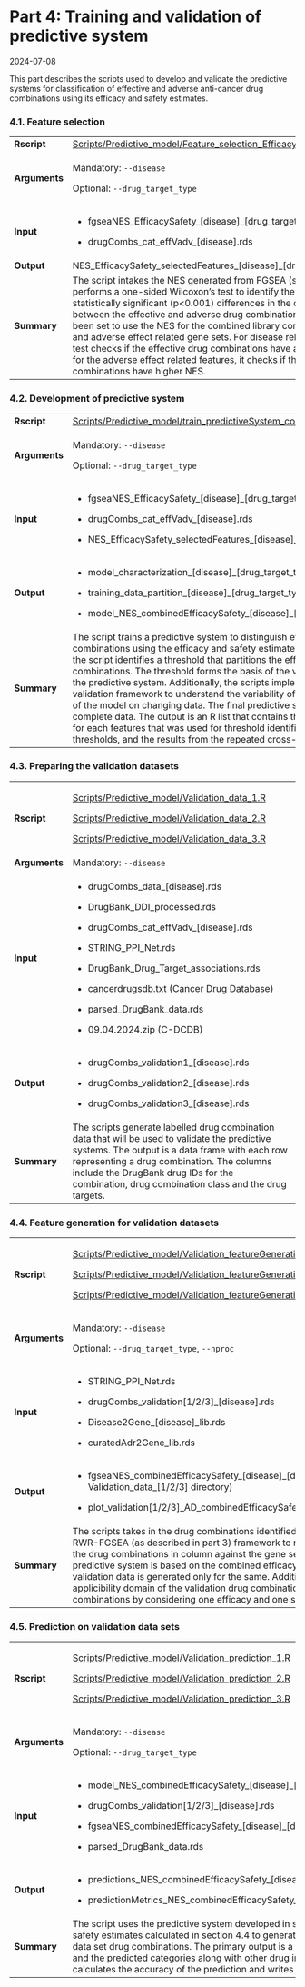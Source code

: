 Part 4: Training and validation of predictive system
================
2024-07-08

This part describes the scripts used to develop and validate the
predictive systems for classification of effective and adverse
anti-cancer drug combinations using its efficacy and safety estimates.

### 4.1. Feature selection

<table>
<colgroup>
<col style="width: 2%" />
<col style="width: 97%" />
</colgroup>
<tbody>
<tr class="odd">
<td><strong>Rscript</strong></td>
<td><a
href="../Scripts/Predictive_model/Feature_selection_EfficacySafety.R">Scripts/Predictive_model/Feature_selection_EfficacySafety.R</a></td>
</tr>
<tr class="even">
<td><strong>Arguments</strong></td>
<td><p>Mandatory: <code>--disease</code></p>
<p>Optional: <code>--drug_target_type</code></p></td>
</tr>
<tr class="odd">
<td><strong>Input</strong></td>
<td><ul>
<li><p>fgseaNES_EfficacySafety_[disease]_[drug_target_type].rds</p></li>
<li><p>drugCombs_cat_effVadv_[disease].rds</p></li>
</ul></td>
</tr>
<tr class="even">
<td><strong>Output</strong></td>
<td>NES_EfficacySafety_selectedFeatures_[disease]_[drug_target_type].csv</td>
</tr>
<tr class="odd">
<td><strong>Summary</strong></td>
<td>The script intakes the NES generated from FGSEA (section 3.2) and
performs a one-sided Wilcoxon’s test to identify the features that have
statistically significant (p&lt;0.001) differences in the distribution
of NES between the effective and adverse drug combinations. The script
has been set to use the NES for the combined library consisting the
disease and adverse effect related gene sets. For disease related
features, the test checks if the effective drug combinations have a
higher NES while for the adverse effect related features, it checks if
the adverse drug combinations have higher NES.</td>
</tr>
</tbody>
</table>

### 4.2. Development of predictive system

<table>
<colgroup>
<col style="width: 1%" />
<col style="width: 98%" />
</colgroup>
<tbody>
<tr class="odd">
<td><strong>Rscript</strong></td>
<td><a
href="../Scripts/Predictive_model/train_predictiveSystem_combinedEfficacySafety_NES.R">Scripts/Predictive_model/train_predictiveSystem_combinedEfficacySafety_NES.R</a></td>
</tr>
<tr class="even">
<td><strong>Arguments</strong></td>
<td><p>Mandatory: <code>--disease</code></p>
<p>Optional: <code>--drug_target_type</code></p></td>
</tr>
<tr class="odd">
<td><strong>Input</strong></td>
<td><ul>
<li><p>fgseaNES_EfficacySafety_[disease]_[drug_target_type].rds</p></li>
<li><p>drugCombs_cat_effVadv_[disease].rds</p></li>
<li><p>NES_EfficacySafety_selectedFeatures_[disease]_[drug_target_type].csv</p></li>
</ul></td>
</tr>
<tr class="even">
<td><strong>Output</strong></td>
<td><ul>
<li><p>model_characterization_[disease]_[drug_target_type].tiff</p></li>
<li><p>training_data_partition_[disease]_[drug_target_type].tiff</p></li>
<li><p>model_NES_combinedEfficacySafety_[disease]_[drug_target_type].rds</p></li>
</ul></td>
</tr>
<tr class="odd">
<td><strong>Summary</strong></td>
<td>The script trains a predictive system to distinguish effective from
adverse drug combinations using the efficacy and safety estimates.
Ideally, for each feature, the script identifies a threshold that
partitions the effective and adverse drug combinations. The threshold
forms the basis of the voting scheme that underlies the predictive
system. Additionally, the scripts implements a repeated cross-fold
validation framework to understand the variability of the threshold and
accuracy of the model on changing data. The final predictive system is
trained on the complete data. The output is an R list that contains the
logistic regression models for each features that was used for threshold
identification, the identified thresholds, and the results from the
repeated cross-fold validation framework.</td>
</tr>
</tbody>
</table>

### 4.3. Preparing the validation datasets

<table>
<colgroup>
<col style="width: 5%" />
<col style="width: 94%" />
</colgroup>
<tbody>
<tr class="odd">
<td><strong>Rscript</strong></td>
<td><p><a
href="../Scripts/Predictive_model/Validation_data_1.R">Scripts/Predictive_model/Validation_data_1.R</a></p>
<p><a
href="../Scripts/Predictive_model/Validation_data_2.R">Scripts/Predictive_model/Validation_data_2.R</a></p>
<p><a
href="../Scripts/Predictive_model/Validation_data_2.R">Scripts/Predictive_model/Validation_data_3.R</a></p></td>
</tr>
<tr class="even">
<td><strong>Arguments</strong></td>
<td>Mandatory: <code>--disease</code></td>
</tr>
<tr class="odd">
<td><strong>Input</strong></td>
<td><ul>
<li><p>drugCombs_data_[disease].rds</p></li>
<li><p>DrugBank_DDI_processed.rds</p></li>
<li><p>drugCombs_cat_effVadv_[disease].rds</p></li>
<li><p>STRING_PPI_Net.rds</p></li>
<li><p>DrugBank_Drug_Target_associations.rds</p></li>
<li><p>cancerdrugsdb.txt (Cancer Drug Database)</p></li>
<li><p>parsed_DrugBank_data.rds</p></li>
<li><p>09.04.2024.zip (C-DCDB)</p></li>
</ul></td>
</tr>
<tr class="even">
<td><strong>Output</strong></td>
<td><ul>
<li><p>drugCombs_validation1_[disease].rds</p></li>
<li><p>drugCombs_validation2_[disease].rds</p></li>
<li><p>drugCombs_validation3_[disease].rds</p></li>
</ul></td>
</tr>
<tr class="odd">
<td><strong>Summary</strong></td>
<td>The scripts generate labelled drug combination data that will be
used to validate the predictive systems. The output is a data frame with
each row representing a drug combination. The columns include the
DrugBank drug IDs for the combination, drug combination class and the
drug targets.</td>
</tr>
</tbody>
</table>

### 4.4. Feature generation for validation datasets

<table>
<colgroup>
<col style="width: 2%" />
<col style="width: 97%" />
</colgroup>
<tbody>
<tr class="odd">
<td><strong>Rscript</strong></td>
<td><p><a
href="../Scripts/Predictive_model/Validation_featureGeneration_1.R">Scripts/Predictive_model/Validation_featureGeneration_1.R</a></p>
<p><a
href="../Scripts/Predictive_model/Validation_featureGeneration_2.R">Scripts/Predictive_model/Validation_featureGeneration_2.R</a></p>
<p><a
href="../Scripts/Predictive_model/Validation_featureGeneration_3.R">Scripts/Predictive_model/Validation_featureGeneration_3.R</a></p></td>
</tr>
<tr class="even">
<td><strong>Arguments</strong></td>
<td><p>Mandatory: <code>--disease</code></p>
<p>Optional: <code>--drug_target_type</code>,
<code>--nproc</code></p></td>
</tr>
<tr class="odd">
<td><strong>Input</strong></td>
<td><ul>
<li><p>STRING_PPI_Net.rds</p></li>
<li><p>drugCombs_validation[1/2/3]_[disease].rds</p></li>
<li><p>Disease2Gene_[disease]_lib.rds</p></li>
<li><p>curatedAdr2Gene_lib.rds</p></li>
</ul></td>
</tr>
<tr class="even">
<td><strong>Output</strong></td>
<td><ul>
<li><p>fgseaNES_combinedEfficacySafety_[disease]_[drug_target_type].rds
(in Validation_data_[1/2/3] directory)</p></li>
<li><p>plot_validation[1/2/3]_AD_combinedEfficacySafety_[disease]_[drug_target_type].tiff</p></li>
</ul></td>
</tr>
<tr class="odd">
<td><strong>Summary</strong></td>
<td>The scripts takes in the drug combinations identified in section 4.3
and implements the RWR-FGSEA (as described in part 3) framework to
return a data frame of the NES for the drug combinations in column
against the gene sets in rows. However, since our predictive system is
based on the combined efficacy-safety library, the NES for the
validation data is generated only for the same. Additionally, the
scripts plot the applicibility domain of the validation drug
combinations w.r.t the training set drug combinations by considering one
efficacy and one safety feature for the scatter plot.</td>
</tr>
</tbody>
</table>

### 4.5. Prediction on validation data sets

<table>
<colgroup>
<col style="width: 3%" />
<col style="width: 96%" />
</colgroup>
<tbody>
<tr class="odd">
<td><strong>Rscript</strong></td>
<td><p><a
href="../Scripts/Predictive_model/Validation_prediction_1.R">Scripts/Predictive_model/Validation_prediction_1.R</a></p>
<p><a
href="../Scripts/Predictive_model/Validation_prediction_2.R">Scripts/Predictive_model/Validation_prediction_2.R</a></p>
<p><a
href="../Scripts/Predictive_model/Validation_prediction_3.R">Scripts/Predictive_model/Validation_prediction_3.R</a></p></td>
</tr>
<tr class="even">
<td><strong>Arguments</strong></td>
<td><p>Mandatory: <code>--disease</code></p>
<p>Optional: <code>--drug_target_type</code></p></td>
</tr>
<tr class="odd">
<td><strong>Input</strong></td>
<td><ul>
<li><p>model_NES_combinedEfficacySafety_[disease]_[drug_target_type].rds</p></li>
<li><p>drugCombs_validation[1/2/3]_[disease].rds</p></li>
<li><p>fgseaNES_combinedEfficacySafety_[disease]_[drug_target_type].rds</p></li>
<li><p>parsed_DrugBank_data.rds</p></li>
</ul></td>
</tr>
<tr class="even">
<td><strong>Output</strong></td>
<td><ul>
<li><p>predictions_NES_combinedEfficacySafety_[disease]_[drug_target_type].csv</p></li>
<li><p>predictionMetrics_NES_combinedEfficacySafety_[disease]_[drug_target_type].csv</p></li>
</ul></td>
</tr>
<tr class="odd">
<td><strong>Summary</strong></td>
<td>The script uses the predictive system developed in section 4.2 and
the efficacy and safety estimates calculated in section 4.4 to generate
predictions for the validation data set drug combinations. The primary
output is a data frame with the final score and the predicted categories
along with other drug information. The script also calculates the
accuracy of the prediction and writes it as a separate file.</td>
</tr>
</tbody>
</table>
